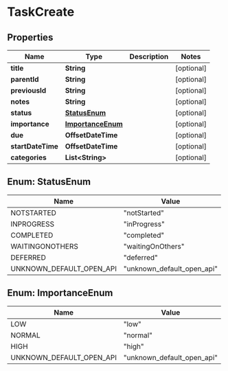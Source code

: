 

# TaskCreate


## Properties

| Name | Type | Description | Notes |
|------------ | ------------- | ------------- | -------------|
|**title** | **String** |  |  [optional] |
|**parentId** | **String** |  |  [optional] |
|**previousId** | **String** |  |  [optional] |
|**notes** | **String** |  |  [optional] |
|**status** | [**StatusEnum**](#StatusEnum) |  |  [optional] |
|**importance** | [**ImportanceEnum**](#ImportanceEnum) |  |  [optional] |
|**due** | **OffsetDateTime** |  |  [optional] |
|**startDateTime** | **OffsetDateTime** |  |  [optional] |
|**categories** | **List&lt;String&gt;** |  |  [optional] |



## Enum: StatusEnum

| Name | Value |
|---- | -----|
| NOTSTARTED | &quot;notStarted&quot; |
| INPROGRESS | &quot;inProgress&quot; |
| COMPLETED | &quot;completed&quot; |
| WAITINGONOTHERS | &quot;waitingOnOthers&quot; |
| DEFERRED | &quot;deferred&quot; |
| UNKNOWN_DEFAULT_OPEN_API | &quot;unknown_default_open_api&quot; |



## Enum: ImportanceEnum

| Name | Value |
|---- | -----|
| LOW | &quot;low&quot; |
| NORMAL | &quot;normal&quot; |
| HIGH | &quot;high&quot; |
| UNKNOWN_DEFAULT_OPEN_API | &quot;unknown_default_open_api&quot; |



